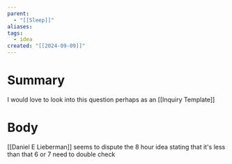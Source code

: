 ```yaml
---
parent:
  - "[[Sleep]]"
aliases: 
tags:
  - idea
created: "[[2024-09-09]]"
---
```

# Summary 
I would love to look into this question perhaps as an [[Inquiry Template]]
# Body

[[Daniel E Lieberman]] seems to dispute the 8 hour idea stating that it's less than that 6 or 7 need to double check